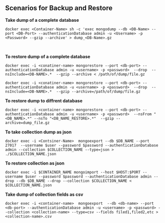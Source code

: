 ## Scenarios for Backup and Restore

**Take dump of a complete database**

```
docker exec <Container-Name> sh -c 'exec mongodump --db <DB-Name> --port <DB-Port> --authenticationDatabase admin -u <Username> -p <Password> --gzip --archive' > dump_<DB-Name>.gz
```
<br>

**To restore dump of a complete database**

```
docker exec -i <conatiner-name> mongorestore --port <db-port> --authenticationDatabase admin -u <username> -p <password>  --drop  --nsInclude=<DB-NAME>.*  --gzip --archive < /path/of/dump/file.gz
```

```
docker exec -i <conatiner-name> mongorestore --port <db-port> --authenticationDatabase admin -u <username> -p <password>  --drop  --nsInclude=<DB-NAME>.*  --gzip --archive=/path/of/dump/file.gz
```
**To restore dump to diffrent database**

```
docker exec -i <container-name> mongorestore --port <db-port> --authenticationDatabase admin -u <username> -p <password>  --nsFrom "<DB_NAME>.*" --nsTo "<DB_NAME_RESTORE>.*"  --gzip --archive=dump_file.gz
```
**To take collection dump as json**

```
docker exec -i <Contsiner-Name>  mongoexport --db $DB_NAME --port 27017  --username $user --password $password --authenticationDatabase admin --collection $COLLECTION_NAME --type=json > ./$COLLECTION_NAME.json
```
**To restore collection as json**

```
docker exec -i $CONTAINER_NAME mongoimport --host $HOST:$PORT --username $user --password $password --authenticationDatabase admin --drop --db $DB_NAME --drop --collection $COLLECTION_NAME < $COLLECTION_NAME.json
```

**Take dump of collection fields  as csv**

```
docker exec -i <container-name>  mongoexport  --db <db-name> --port <db-port> --authenticationDatabase admin -u <username> -p <password> --collection <collection-name> --type=csv --fields filed1,filed2,etc > <collection-name>.csv
```
